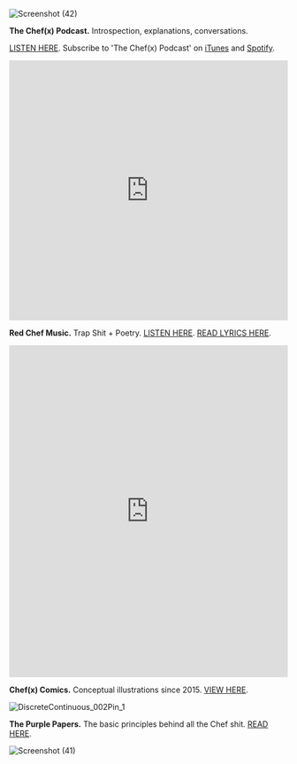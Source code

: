 ![Screenshot (42)](https://user-images.githubusercontent.com/25256570/63829818-63f9df80-c91f-11e9-8613-6509c6cfada5.png)


**The Chef(x) Podcast.** Introspection, explanations, conversations.

[LISTEN HERE](https://www.youtube.com/playlist?list=PLpf-EegYnknQoeSkuJC-Tj7xEVUT-hO1a). Subscribe to 'The Chef(x) Podcast' on [iTunes](https://itunes.apple.com/us/podcast/the-chef-x-podcast/id1304107115?mt=2) and [Spotify](https://open.spotify.com/show/2621Jbw5efMNSr9MeSAR7M).

<iframe width="100%" height="470" src="https://www.youtube.com/embed/43CX_yflWjI" frameborder="0" allow="accelerometer; autoplay; encrypted-media; gyroscope; picture-in-picture" allowfullscreen></iframe>

**Red Chef Music.** Trap Shit + Poetry. [LISTEN HERE](https://soundcloud.com/redchef/sets/grimy-on-timey). [READ LYRICS HERE](https://drive.google.com/open?id=1YJFqU4T3h9VbFE0tUbFX0o1KQvKV_XUc).

<iframe width="100%" height="600" scrolling="no" frameborder="no" allow="autoplay" src="https://w.soundcloud.com/player/?url=https%3A//api.soundcloud.com/playlists/912746176&color=%23ff5500&auto_play=false&hide_related=false&show_comments=true&show_user=true&show_reposts=false&show_teaser=true&visual=true"></iframe>

**Chef(x) Comics.** Conceptual illustrations since 2015. [VIEW HERE](https://www.instagram.com/chefofx/?hl=en).

![DiscreteContinuous_002Pin_1](https://user-images.githubusercontent.com/25256570/63497391-7fc13980-c478-11e9-9167-feaada70162d.png)


**The Purple Papers.** The basic principles behind all the Chef shit. [READ HERE](https://drive.google.com/open?id=1eIErGm1g7K4sz4WCqiIOiKoobbV-yN7-).  

![Screenshot (41)](https://user-images.githubusercontent.com/25256570/63829817-63614900-c91f-11e9-89be-9d4bfb09b49c.png)

